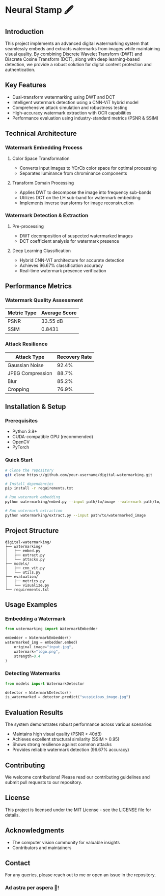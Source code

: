 # Neural Stamp 🖋️

## Introduction
This project implements an advanced digital watermarking system that seamlessly embeds and extracts watermarks from images while maintaining visual quality. By combining Discrete Wavelet Transform (DWT) and Discrete Cosine Transform (DCT), along with deep learning-based detection, we provide a robust solution for digital content protection and authentication.

## Key Features
- Dual-transform watermarking using DWT and DCT
- Intelligent watermark detection using a CNN-ViT hybrid model
- Comprehensive attack simulation and robustness testing
- High-accuracy watermark extraction with OCR capabilities
- Performance evaluation using industry-standard metrics (PSNR & SSIM)

## Technical Architecture

### Watermark Embedding Process
1. Color Space Transformation
   - Converts input images to YCrCb color space for optimal processing
   - Separates luminance from chrominance components

2. Transform Domain Processing
   - Applies DWT to decompose the image into frequency sub-bands
   - Utilizes DCT on the LH sub-band for watermark embedding
   - Implements inverse transforms for image reconstruction

### Watermark Detection & Extraction
1. Pre-processing
   - DWT decomposition of suspected watermarked images
   - DCT coefficient analysis for watermark presence

2. Deep Learning Classification
   - Hybrid CNN-ViT architecture for accurate detection
   - Achieves 96.67% classification accuracy
   - Real-time watermark presence verification

## Performance Metrics

### Watermark Quality Assessment
| Metric Type | Average Score |
|-------------|---------------|
| PSNR        | 33.55 dB     |
| SSIM        | 0.8431       |

### Attack Resilience
| Attack Type      | Recovery Rate |
|------------------|---------------|
| Gaussian Noise   | 92.4%        |
| JPEG Compression | 88.7%        |
| Blur            | 85.2%        |
| Cropping        | 76.9%        |

## Installation & Setup

### Prerequisites
- Python 3.8+
- CUDA-compatible GPU (recommended)
- OpenCV
- PyTorch

### Quick Start
```bash
# Clone the repository
git clone https://github.com/your-username/digital-watermarking.git

# Install dependencies
pip install -r requirements.txt

# Run watermark embedding
python watermarking/embed.py --input path/to/image --watermark path/to/watermark

# Run watermark extraction
python watermarking/extract.py --input path/to/watermarked_image
```

## Project Structure
```
digital-watermarking/
├── watermarking/
│   ├── embed.py
│   ├── extract.py
│   └── attacks.py
├── models/
│   ├── cnn_vit.py
│   └── utils.py
├── evaluation/
│   ├── metrics.py
│   └── visualize.py
└── requirements.txt
```

## Usage Examples

### Embedding a Watermark
```python
from watermarking import WatermarkEmbedder

embedder = WatermarkEmbedder()
watermarked_img = embedder.embed(
    original_image="input.jpg",
    watermark="logo.png",
    strength=0.4
)
```

### Detecting Watermarks
```python
from models import WatermarkDetector

detector = WatermarkDetector()
is_watermarked = detector.predict("suspicious_image.jpg")
```

## Evaluation Results
The system demonstrates robust performance across various scenarios:
- Maintains high visual quality (PSNR > 40dB)
- Achieves excellent structural similarity (SSIM > 0.95)
- Shows strong resilience against common attacks
- Provides reliable watermark detection (96.67% accuracy)

## Contributing
We welcome contributions! Please read our contributing guidelines and submit pull requests to our repository.

## License
This project is licensed under the MIT License - see the LICENSE file for details.

## Acknowledgments
- The computer vision community for valuable insights
- Contributors and maintainers

## Contact
For any queries, please reach out to me or open an issue in the repository.

### Ad astra per aspera 🌌!
